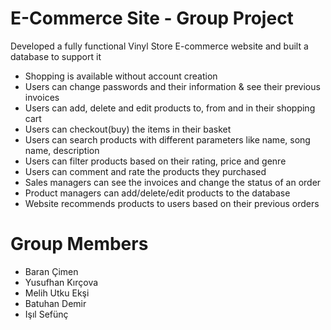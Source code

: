# E-Commerce Site - Group Project

Developed a fully functional Vinyl Store E-commerce website and built a database to support it

- Shopping is available without account creation
- Users can change passwords and their information & see their previous invoices
- Users can add, delete and edit products to, from and in their shopping cart
- Users can checkout(buy) the items in their basket
- Users can search products with different parameters like name, song name, description
- Users can filter products based on their rating, price and genre
- Users can comment and rate the products they purchased
- Sales managers can see the invoices and change the status of an order
- Product managers can add/delete/edit products to the database
- Website recommends products to users based on their previous orders


# Group Members
- Baran Çimen
- Yusufhan Kırçova
- Melih Utku Ekşi
- Batuhan Demir
- Işıl Sefünç

